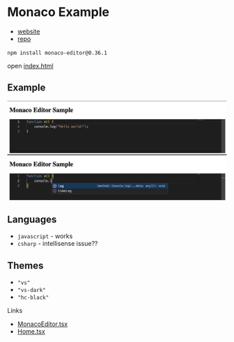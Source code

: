# Monaco Example

- [website](https://microsoft.github.io/monaco-editor/)
- [repo](https://github.com/microsoft/monaco-editor)

`npm install monaco-editor@0.36.1`

open [index.html](src/index.html)

## Example

![VS Dark Theme](../docs/images/monaco-editor/vs-dark-theme.png "VS Dark Theme")
![Intellisense](../docs/images/monaco-editor/intellisense.png "Intellisense")

## Languages

- `javascript` - works
- `csharp` - intellisense issue??

## Themes

- `"vs"`
- `"vs-dark"`
- `"hc-black"`

Links

- [MonacoEditor.tsx](https://github.com/microsoft/monaco-editor/blob/main/website/src/website/components/monaco/MonacoEditor.tsx)
- [Home.tsx](https://github.com/microsoft/monaco-editor/blob/main/website/src/website/pages/home/Home.tsx)
